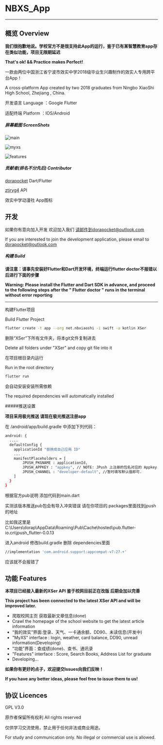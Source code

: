 # NBXS_App

------

## 概览 Overview

**我们很抱歉地说。学校官方不是很支持此App的运行，鉴于已有某智慧教育app存在类似功能，项目无限期延迟**

**That's ok! && Practice makes Perfect!**

一款由两位中国浙江省宁波市效实中学2018级毕业生兴趣制作的效实人专用跨平台App！

A cross-platform App created by two 2018 graduates from Ningbo XiaoShi High School, Zhejiang , China.

开发语言 Language ：Google Flutter

适配终端 Platform ：IOS/Android

##### 屏幕截图 ScreenShots

![main](main.jpg)

![myxs](myxs.jpg)

![features](features.jpg)

##### 贡献者(排名不分先后) Contributor

[dorapocket](https://github.com/dorapocket)  Dart/Flutter

[ztjryg4](https://github.com/ztjryg4)  API

效实中学动漫社  App图标

## 开发

如果你有意向加入开发 欢迎加入我们 请邮件到dorapocket@outlook.com

If you are interested to join the development application, please email to dorapocket@outlook.com

##### 构建 Build

**请注意：请事先安装好Flutter和Dart开发环境，终端运行flutter doctor不报错以后进行下面的步骤**

**Warning: Please install the Flutter and Dart SDK in advance, and proceed to the following steps after the " Flutter doctor " runs in the terminal without error reporting**

****

构建Flutter项目 

Build Flutter Project

```bash
flutter create -t app --org net.nbxiaoshi -i swift -a kotlin XSer 
```

删除“XSer”下所有文件夹，将本git文件复制进去

Delete all folders under "XSer" and copy git file into it

在项目根目录内运行

Run in the root directory

```bash
flutter run
```

会自动安装安装所需依赖

The required dependencies will automatically installed

#####推送设置

**项目采用极光推送 请现在极光推送注册app**

在 /android/app/build.gradle 中添加下列代码：

```bash
android: {
  ....
  defaultConfig {
    applicationId "替换成自己应用 ID"
    ...
    manifestPlaceholders = [
        JPUSH_PKGNAME : applicationId,
        JPUSH_APPKEY : "appkey", // NOTE: JPush 上注册的包名对应的 Appkey.
        JPUSH_CHANNEL : "developer-default", //暂时填写默认值即可.
    ]
  }    
}
```

根据官方pub说明 添加代码到main.dart

实测该版本推送pub包会有导入冲突错误 请在你项目的.packages里面找到jpush的地址

比如我这里是C:\Users\dorap\AppData\Roaming\Pub\Cache\hosted\pub.flutter-io.cn\jpush_flutter-0.0.13

进入android 修改build.gradle 删除 dependencies里面 

```bash
//implementation 'com.android.support:appcompat-v7:27.+'
```

应该就不会报错了

## 功能 Features

**本项目已经接入最新的XSer API 鉴于校网目前正在改版 后期会加以完善**

**This project has been connected to the latest XSer API and will be improved later.**

- 爬取校网主页 获取最新文章信息(done)
- Crawl the homepage of the school website to get the latest article information
- “我的效实”界面:登录、天气、一卡通余额、DD90、未读信息(开发中)
- "MyXS" interface : login, weather, card balance, DD90, unread information(Developing)
- “功能”界面：查成绩(done)、查书、通讯录
- "Features" interface : Score, Search Books, Address List for graduate
- Developing...

**如果你有更好的点子，欢迎提交Issues向我们反映！**

**If you have any better ideas, please feel free to issue them to us!**

## 协议 Licences

GPL V3.0

原作者保留所有权利 All rights reserved

仅供学习交流使用，禁止用于任何非法或商业用途。

For study and communication only. No illegal or commercial use is allowed.